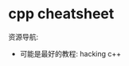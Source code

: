 # cpp cheatsheet

资源导航:
* 可能是最好的教程: hacking c++
<!--stackedit_data:
eyJoaXN0b3J5IjpbLTIxMDMwNDcwMF19
-->